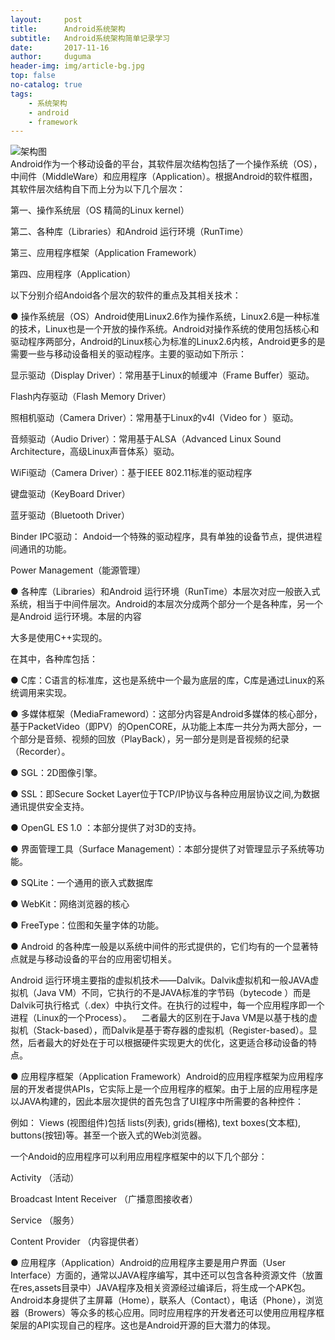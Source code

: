 ```yaml
---
layout:     post
title:      Android系统架构
subtitle:   Android系统架构简单记录学习
date:       2017-11-16
author:     duguma
header-img: img/article-bg.jpg
top: false
no-catalog: true
tags:
    - 系统架构
    - android
    - framework
---
```

![架构图](https://img-blog.csdnimg.cn/6f1a9ecb9da448508b1474f938eecd23.png?x-oss-process=type_ZmFuZ3poZW5naGVpdGk,shadow_10,text_Q1NETiBAYW5kcm9pZEJleW9uZA==,size_31,color_FFFFFF,t_70,g_se,x_16)</br>
Android作为一个移动设备的平台，其软件层次结构包括了一个操作系统（OS），中间件（MiddleWare）和应用程序（Application）。根据Android的软件框图，其软件层次结构自下而上分为以下几个层次：

第一、操作系统层（OS 精简的Linux kernel）

第二、各种库（Libraries）和Android 运行环境（RunTime）

第三、应用程序框架（Application Framework）

第四、应用程序（Application）

以下分别介绍Andoid各个层次的软件的重点及其相关技术：

● 操作系统层（OS）Android使用Linux2.6作为操作系统，Linux2.6是一种标准的技术，Linux也是一个开放的操作系统。Android对操作系统的使用包括核心和驱动程序两部分，Android的Linux核心为标准的Linux2.6内核，Android更多的是需要一些与移动设备相关的驱动程序。主要的驱动如下所示：

显示驱动（Display Driver）：常用基于Linux的帧缓冲（Frame Buffer）驱动。

Flash内存驱动（Flash Memory Driver）

照相机驱动（Camera Driver）：常用基于Linux的v4l（Video for ）驱动。

音频驱动（Audio Driver）：常用基于ALSA（Advanced Linux Sound Architecture，高级Linux声音体系）驱动。

WiFi驱动（Camera Driver）：基于IEEE 802.11标准的驱动程序

键盘驱动（KeyBoard Driver）

蓝牙驱动（Bluetooth Driver）

Binder IPC驱动： Andoid一个特殊的驱动程序，具有单独的设备节点，提供进程间通讯的功能。

Power Management（能源管理）

● 各种库（Libraries）和Android 运行环境（RunTime）本层次对应一般嵌入式系统，相当于中间件层次。Android的本层次分成两个部分一个是各种库，另一个是Android 运行环境。本层的内容

大多是使用C++实现的。

在其中，各种库包括：

● C库：C语言的标准库，这也是系统中一个最为底层的库，C库是通过Linux的系统调用来实现。

● 多媒体框架（MediaFrameword）：这部分内容是Android多媒体的核心部分，基于PacketVideo（即PV）的OpenCORE，从功能上本库一共分为两大部分，一个部分是音频、视频的回放（PlayBack），另一部分是则是音视频的纪录（Recorder）。

● SGL：2D图像引擎。

● SSL：即Secure Socket Layer位于TCP/IP协议与各种应用层协议之间,为数据通讯提供安全支持。

● OpenGL ES 1.0 ：本部分提供了对3D的支持。

● 界面管理工具（Surface Management）：本部分提供了对管理显示子系统等功能。

● SQLite：一个通用的嵌入式数据库

● WebKit：网络浏览器的核心

● FreeType：位图和矢量字体的功能。

● Android 的各种库一般是以系统中间件的形式提供的，它们均有的一个显著特点就是与移动设备的平台的应用密切相关。

Android 运行环境主要指的虚拟机技术——Dalvik。Dalvik虚拟机和一般JAVA虚拟机（Java VM）不同，它执行的不是JAVA标准的字节码（bytecode ）而是Dalvik可执行格式（.dex）中执行文件。在执行的过程中，每一个应用程序即一个进程（Linux的一个Process）。    二者最大的区别在于Java VM是以基于栈的虚拟机（Stack-based），而Dalvik是基于寄存器的虚拟机（Register-based）。显然，后者最大的好处在于可以根据硬件实现更大的优化，这更适合移动设备的特点。

● 应用程序框架（Application Framework）Android的应用程序框架为应用程序层的开发者提供APIs，它实际上是一个应用程序的框架。由于上层的应用程序是以JAVA构建的，因此本层次提供的首先包含了UI程序中所需要的各种控件：

例如： Views (视图组件)包括 lists(列表), grids(栅格), text boxes(文本框), buttons(按钮)等。甚至一个嵌入式的Web浏览器。

一个Andoid的应用程序可以利用应用程序框架中的以下几个部分：

Activity （活动）

Broadcast Intent Receiver （广播意图接收者）

Service （服务）

Content Provider （内容提供者）

● 应用程序（Application）Android的应用程序主要是用户界面（User Interface）方面的，通常以JAVA程序编写，其中还可以包含各种资源文件（放置在res,assets目录中）JAVA程序及相关资源经过编译后，将生成一个APK包。Android本身提供了主屏幕（Home），联系人（Contact），电话（Phone），浏览器（Browers）等众多的核心应用。同时应用程序的开发者还可以使用应用程序框架层的API实现自己的程序。这也是Android开源的巨大潜力的体现。